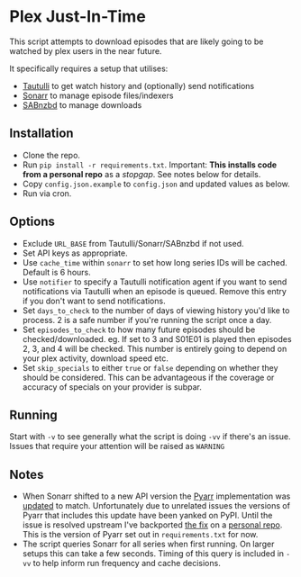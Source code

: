 # Plex Just-In-Time

This script attempts to download episodes that are likely going to be watched by plex users in the near future.

It specifically requires a setup that utilises:
* [Tautulli](https://github.com/Tautulli/Tautulli) to get watch history and (optionally) send notifications
* [Sonarr](https://github.com/Sonarr/Sonarr) to manage episode files/indexers
* [SABnzbd](https://github.com/sabnzbd/sabnzbd) to manage downloads

## Installation

* Clone the repo.
* Run `pip install -r requirements.txt`. Important: **This installs code from a personal repo** as a _stopgap_. See notes below for details.
* Copy `config.json.example` to `config.json` and updated values as below.
* Run via cron.

## Options

* Exclude `URL_BASE` from Tautulli/Sonarr/SABnzbd if not used.
* Set API keys as appropriate.
* Use `cache_time` within `sonarr` to set how long series IDs will be cached. Default is 6 hours.
* Use `notifier` to specify a Tautulli notification agent if you want to send notifications via Tautulli when an episode is queued. Remove this entry if you don't want to send notifications.
* Set `days_to_check` to the number of days of viewing history you'd like to process. 2 is a safe number if you're running the script once a day.
* Set `episodes_to_check` to how many future episodes should be checked/downloaded. eg. If set to 3 and S01E01 is played then episodes 2, 3, and 4 will be checked. This number is entirely going to depend on your plex activity, download speed etc.
* Set `skip_specials` to either `true` or `false` depending on whether they should be considered. This can be advantageous if the coverage or accuracy of specials on your provider is subpar.

## Running

Start with `-v` to see generally what the script is doing `-vv` if there's an issue. Issues that require your attention will be raised as `WARNING`

## Notes

* When Sonarr shifted to a new API version the [Pyarr](https://github.com/totaldebug/pyarr) implementation was [updated](https://github.com/totaldebug/pyarr/issues/108) to match. Unfortunately due to unrelated issues the versions of Pyarr that includes this update have been yanked on PyPI. Until the issue is resolved upstream I've backported [the fix](https://github.com/totaldebug/pyarr/compare/v3.1.3...FletcherAU:pyarr:backport-upd_episode) on a [personal repo](https://github.com/FletcherAU/pyarr/tree/backport-upd_episode). This is the version of Pyarr set out in `requirements.txt` for now.
* The script queries Sonarr for all series when first running. On larger setups this can take a few seconds. Timing of this query is included in `-vv` to help inform run frequency and cache decisions.
